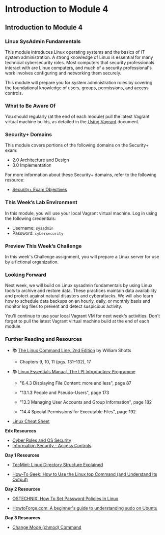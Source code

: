 # Introduction to Module 4

## Introduction to Module 4

### Linux SysAdmin Fundamentals

This module introduces Linux operating systems and the basics of IT system administration. A strong knowledge of Linux is essential for many technical cybersecurity roles. Most computers that security professionals interact with are Linux computers, and much of a security professional's work involves configuring and networking them securely.

This module will prepare you for system administration roles by covering the foundational knowledge of users, groups, permissions, and access controls.

### What to Be Aware Of

You should regularly (at the end of each module) pull the latest Vagrant virtual machine builds, as detailed in the [Using Vagrant](https://docs.google.com/document/d/1Grxbagm-2jg22LiatDHzLDpJOsOl5JWJ9gl00TtiX6k/edit?usp=sharing) document.

### Security+ Domains

This module covers portions of the following domains on the Security+ exam:

- 2.0 Architecture and Design
- 3.0 Implementation

For more information about these Security+ domains, refer to the following resource: 
  - [Security+ Exam Objectives](https://comptiacdn.azureedge.net/webcontent/docs/default-source/exam-objectives/comptia-security-sy0-601-exam-objectives-(2-0).pdf?sfvrsn=8c5889ff_2)

### This Week’s Lab Environment

In this module, you will use your local Vagrant virtual machine. Log in using the following credentials:

- Username: `sysadmin`
- Password: `cybersecurity`

### Preview This Week’s Challenge

In this week's Challenge assignment, you will prepare a Linux server for use by a fictional organization.

### Looking Forward

Next week, we will build on Linux sysadmin fundamentals by using Linux tools to archive and restore data. These practices maintain data availability and protect against natural disasters and cyberattacks. We will also learn how to schedule data backups on an hourly, daily, or monthly basis and monitor log files to prevent and detect suspicious activity.

You'll continue to use your local Vagrant VM for next week's activities. Don't forget to pull the latest Vagrant virtual machine build at the end of each module. 

### Further Reading and Resources

- :books: [The Linux Command Line, 2nd Edition](http://linuxcommand.org/tlcl.php) by William Shotts
  - Chapters 9, 10, 11 (pgs. 131&ndash;132), 17

- :books: [Linux Essentials Manual, The LPI Introductory Programme](https://golinski.faculty.wmi.amu.edu.pl/sop-en/linux-esentials-manual.pdf)
  
  - "6.4.3 Displaying File Content: more and less", page 87
  
  - "13.1.3 People and Pseudo-Users", page 173 

  - "13.3 Managing User Accounts and Group Information", page 182

  - "14.4 Special Permissions for Executable Files", page 192 

- [Linux Cheat Sheet](https://docs.google.com/document/d/1ae26YjiqAE1K0Q2Rmi46joDY9UIEYvvZ5O9gpwGS3UE/edit?usp=sharing) 

**Edx Resources**
- [Cyber Roles and OS Security](https://www.edx.org/course/cybersecurity-roles-and-technologies?index=product_value_experiment_a&queryID=e0065dc37620e9687f1856cb1267710a&position=8)
- [Information Security - Access Controls](https://www.edx.org/course/information-security-authentication-and-access-control?index=product_value_experiment_a&queryID=84ad00eb3acdd024406f56f5a8973128&position=14)


**Day 1 Resources**

- [TecMint: Linux Directory Structure Explained](https://www.tecmint.com/linux-directory-structure-and-important-files-paths-explained/)

- [How-To Geek: How to Use the Linux top Command (and Understand Its Output)](https://www.howtogeek.com/668986/how-to-use-the-linux-top-command-and-understand-its-output/)

**Day 2 Resources**

- [OSTECHNIX: How To Set Password Policies In Linux](https://ostechnix.com/how-to-set-password-policies-in-linux/)

- [HowtoForge.com: A beginner's guide to understanding sudo on Ubuntu](https://www.howtoforge.com/tutorial/sudo-beginners-guide/)
 
**Day 3 Resources**

- [Change Mode (chmod) Command](https://www.bu.edu/tech/support/research/system-usage/using-scc/managing-files/chmod/#:~:text=The%20Linux%20command%20chmod%20allows,looks%3A%20ch'%2Dmod)
